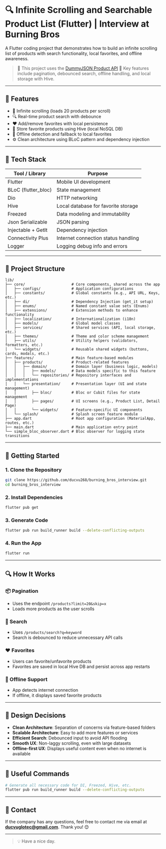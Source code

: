 # 🔍 Infinite Scrolling and Searchable Product List (Flutter) | Interview at Burning Bros

A Flutter coding project that demonstrates how to build an infinite scrolling list of products with search functionality, local favorites, and offline awareness.

> 📌 This project uses the [DummyJSON Product API](https://dummyjson.com/docs/products)
> 🎯 Key features include pagination, debounced search, offline handling, and local storage with Hive.

---

## 📱 Features

* 🔁 Infinite scrolling (loads 20 products per scroll)
* 🔍 Real-time product search with debounce
* ❤️ Add/remove favorites with local persistence
* 📂 Store favorite products using Hive (local NoSQL DB)
* 📶 Offline detection and fallback to local favorites
* ⚙️ Clean architecture using BLoC pattern and dependency injection

---

## 🧰 Tech Stack

| Tool / Library       | Purpose                             |
| -------------------- | ----------------------------------- |
| Flutter              | Mobile UI development               |
| BLoC (flutter\_bloc) | State management                    |
| Dio                  | HTTP networking                     |
| Hive                 | Local database for favorite storage |
| Freezed              | Data modeling and immutability      |
| Json Serializable    | JSON parsing                        |
| Injectable + GetIt   | Dependency injection                |
| Connectivity Plus    | Internet connection status handling |
| Logger               | Logging debug info and errors       |

---

## 📂 Project Structure

```
lib/
├── core/                     # Core components, shared across the app
│   ├── configs/              # Application configurations
│   ├── constants/            # Global constants (e.g., API URL, Keys, etc.)
│   ├── di/                   # Dependency Injection (get_it setup)
│   ├── enums/                # Named constant value sets (Enums)
│   ├── extensions/           # Extension methods to enhance functionality
│   ├── localization/         # Internationalization (i18n)
│   ├── models/               # Global model classes
│   ├── services/             # Shared services (API, local storage, etc.)
│   ├── themes/               # Theme and color scheme management
│   ├── utils/                # Utility helpers (validators, formatters, etc.)
│   └── widgets/              # Reusable shared widgets (buttons, cards, modals, etc.)
├── features/                 # Main feature-based modules
│   ├── products/             # Product-related features
│   │   ├── domain/           # Domain layer (business logic, models)
│   │   │   ├── models/       # Data models specific to this feature
│   │   │   └── repositories/ # Repository interfaces and implementations
│   │   └── presentation/     # Presentation layer (UI and state management)
│   │       ├── bloc/         # Bloc or Cubit files for state management
│   │       ├── pages/        # UI screens (e.g., Product List, Detail Page)
│   │       └── widgets/      # Feature-specific UI components
│   └── splash/               # Splash screen feature module
├── app.dart                  # Root app configuration (MaterialApp, routes, etc.)
├── main.dart                 # Main application entry point
└── simple_bloc_observer.dart # Bloc observer for logging state transitions
```

---

## 🚀 Getting Started

### 1. Clone the Repository

```bash
git clone https://github.com/ducvu268/burning_bros_interview.git
cd burning_bros_interview
```

### 2. Install Dependencies

```bash
flutter pub get
```

### 3. Generate Code

```bash
flutter pub run build_runner build --delete-conflicting-outputs
```

### 4. Run the App

```bash
flutter run
```

---

## 🔍 How It Works

### 📦 Pagination

* Uses the endpoint `/products?limit=20&skip=x`
* Loads more products as the user scrolls

### 🔎 Search

* Uses `/products/search?q=keyword`
* Search is debounced to reduce unnecessary API calls

### ❤️ Favorites

* Users can favorite/unfavorite products
* Favorites are saved in local Hive DB and persist across app restarts

### 📴 Offline Support

* App detects internet connection
* If offline, it displays saved favorite products

---

## 🎯 Design Decisions

* **Clean Architecture**: Separation of concerns via feature-based folders
* **Scalable Architecture**: Easy to add more features or services
* **Efficient Search**: Debounced input to avoid API flooding
* **Smooth UX**: Non-laggy scrolling, even with large datasets
* **Offline-first UX**: Displays useful content even when no internet is available

---


## 📝 Useful Commands

```bash
# Generate all necessary code for DI, Freezed, Hive, etc.
flutter pub run build_runner build --delete-conflicting-outputs
```

---

## 📧 Contact

If the company has any questions, feel free to contact me via email at **ducvuglotec@gmail.com**. Thank you! 😊

---

> 💡 Have a nice day.
